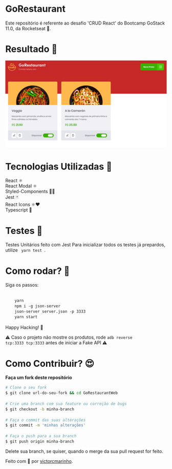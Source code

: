 # GoRestaurant
Este repositório é referente ao desafio 'CRUD React' do Bootcamp GoStack 11.0, da Rocketseat 🚀.


# Resultado 🚀
<p align="center">
  <img src="./imgs/GoRestaurant.png" />
</p>

# Tecnologias Utilizadas 🚀
React ⚛️ <br />
React Modal ⚛️ <br />
Styled-Components 💅🏻 <br />
Jest 🃏 <br />
React Icons ⚛️❤️ <br />
Typescript 🦕

# Testes 🧪
Testes Unitários feito com Jest
Para inicializar todos os testes já prepardos, utilize <code> yarn test </code>.

# Como rodar? 🤔
Siga os passos:

<code>
    yarn
    npm i -g json-server
    json-server server.json -p 3333
    yarn start

</code>
Happy Hacking! 🚀

⚠️ Caso o projeto não mostre os produtos, rode <code>adb reverse tcp:3333 tcp:3333</code> antes de iniciar a Fake API ⚠️

# Como Contribuir? 😍
**Faça um fork deste repositório**

```bash
# Clone o seu fork
$ git clone url-do-seu-fork && cd GoRestaurantWeb

# Crie uma branch com sua feature ou correção de bugs
$ git checkout -b minha-branch

# Faça o commit das suas alterações
$ git commit -m 'minhas alterações'

# Faça o push para a sua branch
$ git push origin minha-branch
```

Delete sua branch, se quiser, quando o merge da sua pull request for feito. <br />

Feito com 💜 por <a href="https://www.linkedin.com/in/victorcmarinho/" target="blank">victorcmarinho</a>.
